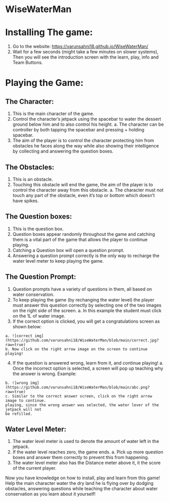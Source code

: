 # WiseWaterMan


# Installing The game:

1. Go to the website: https://varunsahni18.github.io/WiseWaterMan/
2. Wait for a few seconds (might take a few minutes on slower systems), Then you will see the
    introduction screen with the learn, play, info and Team Buttons.

# Playing the Game:

## The Character:

1. This is the main character of the game.
2. Control the character’s jetpack using the spacebar to water the dessert ground below him
    and to also control his height.
       a. The character can be controller by both tapping the spacebar and pressing + holding
          spacebar.
3. The aim of the player is to control the character protecting him from obstacles he faces
    along the way while also showing their intelligence by collecting and answering the question
    boxes.

## The Obstacles:

1. This is an obstacle.
2. Touching this obstacle will end the game, the aim of the player is to control the character
    away from this obstacle.
       a. The character must not touch any part of the obstacle, even it’s top or bottom which
          doesn’t have spikes.


## The Question boxes:

1. This is the question box.
2. Question boxes appear randomly throughout the game and catching them is a vital part of
    the game that allows the player to continue playing.
3. Catching a Question box will open a question prompt.
4. Answering a question prompt correctly is the only way to recharge the water level meter to
    keep playing the game.

## The Question Prompt:

1. Question prompts have a variety of questions in them, all based on water conservation.
2. To keep playing the game (by rechanging the water level) the player must answer this
    question correctly by selecting one of the two images on the right side of the screen.
       a. In this example the student must click on the 1L of water image.
3. If the correct option is clicked, you will get a congratulations screen as shown below:

```
a. ![correct img](https://github.com/varunsahni18/WiseWaterMan/blob/main/correct.jpg?raw=true)
b. Now click on the right arrow image on the screen to continue playing!
```

4. If the question is answered wrong, learn from it, and continue playing!
    a. Once the incorrect option is selected, a screen will pop up teaching why the answer
       is wrong. Example:

```
b. ![wrong img](https://github.com/varunsahni18/WiseWaterMan/blob/main/abc.png?raw=true)
c. Similar to the correct answer screen, click on the right arrow image to continue.
playing, since the wrong answer was selected, the water lever of the jetpack will not
be refilled.
```
## Water Level Meter:

1. The water level meter is used to denote the amount of water left in the jetpack.
2. If the water level reaches zero, the game ends.
    a. Pick up more question boxes and answer them correctly to prevent this from
       happening.
3. The water level meter also has the Distance meter above it, it the score of the current
    player.

Now you have knowledge on how to install, play and learn from this game! Help the main character
water the dry land he is flying over by dodging obstacles, answering questions while teaching the
character about water conservation as you learn about it yourself!
